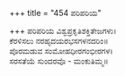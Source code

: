 +++
title = "454 ಪರಿಪರಿಯ"

+++
ಪರಿಪರಿಯ ವಿಶ್ವಪ್ರಕೃತಿಶಕ್ತಿತೇಜಗಳು।  
ಕೆರಳಿಸಲು ನರಹೃದಯರಭಸಗಳನದರಿಂ॥  
ಪೊರಮಡುವ ಸಂಮೋಹಧೀರಗಂಭೀರಗಳ।  
ಸರಸತೆಯೆ ಸುಂದರವೊ - ಮಂಕುತಿಮ್ಮ॥  

